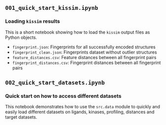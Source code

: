 ## `001_quick_start_kissim.ipynb`

### Loading `kissim` results

This is a short notebook showing how to load the `kissim` output files as Python objects.

- `fingerprint.json`: Fingerprints for all successfully encoded structures
- `fingerprint_clean.json`: Fingerprints dataset without outlier structures
- `feature_distances.csv`: Feature distances between all fingerprint pairs
- `fingerprint_distances.csv`: Fingerprint distances between all fingerprint pairs


## `002_quick_start_datasets.ipynb`

### Quick start on how to access different datasets

This notebook demonstrates how to use the `src.data` module to quickly and easily load different datasets on ligands, kinases, profiling, distances and target datasets.
